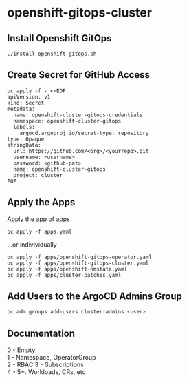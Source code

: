# openshift-gitops-cluster

## Install Openshift GitOps

```shell
./install-openshift-gitops.sh
```

## Create Secret for GitHub Access

```shell
oc apply -f - <<EOF
apiVersion: v1
kind: Secret
metadata:
  name: openshift-cluster-gitops-credentials
  namespace: openshift-cluster-gitops
  labels:
    argocd.argoproj.io/secret-type: repository
type: Opaque
stringData:
  url: https://github.com/<org>/<yourrepo>.git
  username: <username>
  password: <github-pat>
  name: openshift-cluster-gitops
  project: cluster
EOF
```

## Apply the Apps

Apply the app of apps
```shell
oc apply -f apps.yaml
```

...or indivividually  

```shell
oc apply -f apps/openshift-gitops-operator.yaml
oc apply -f apps/openshift-gitops-cluster.yaml
oc apply -f apps/openshift-nmstate.yaml
oc apply -f apps/cluster-patches.yaml
```

## Add Users to the ArgoCD Admins Group

```bash
oc adm groups add-users cluster-admins <user>
```

## Documentation

0 - Empty  
1 - Namespace, OperatorGroup  
2 - RBAC
3 - Subscriptions  
4 - <empty>
5+. Workloads, CRs, etc